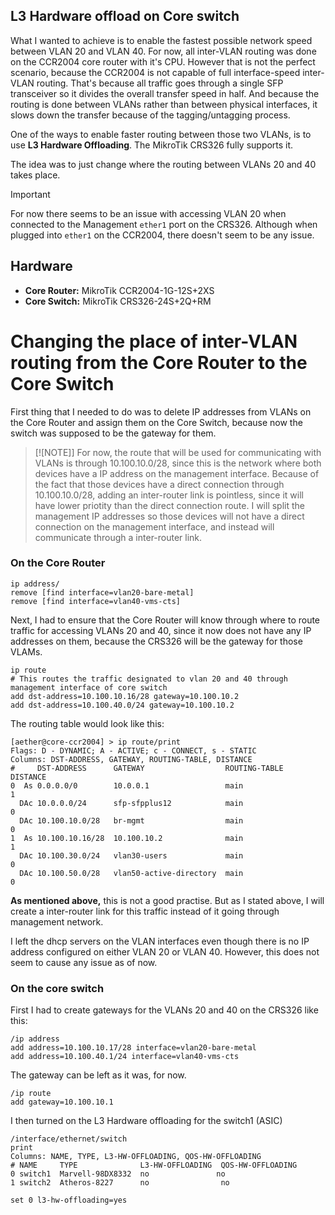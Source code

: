 ## L3 Hardware offload on Core switch

What I wanted to achieve is to enable the fastest possible network speed between VLAN 20 and VLAN 40. For now, all inter-VLAN routing was done on the CCR2004 core router with it's CPU. However that is not the perfect scenario, because the CCR2004 is not capable of full interface-speed inter-VLAN routing. That's because all traffic goes through a single SFP transceiver so it divides the overall transfer speed in half. And because the routing is done between VLANs rather than between physical interfaces, it slows down the transfer because of the tagging/untagging process.  

One of the ways to enable faster routing between those two VLANs, is to use **L3 Hardware Offloading**. The MikroTik CRS326 fully supports it.  

The idea was to just change where the routing between VLANs 20 and 40 takes place. 

> [!IMPORTANT]
> For now there seems to be an issue with accessing VLAN 20 when connected to the Management `ether1` port on the CRS326. Although when plugged into `ether1` on the CCR2004, there doesn't seem to be any issue.


## Hardware

*   **Core Router:** MikroTik CCR2004-1G-12S+2XS
*   **Core Switch:** MikroTik CRS326-24S+2Q+RM

# Changing the place of inter-VLAN routing from the Core Router to the Core Switch

First thing that I needed to do was to delete IP addresses from VLANs on the Core Router and assign them on the Core Switch, because now the switch was supposed to be the gateway for them.  

> [![NOTE]]
> For now, the route that will be used for communicating with VLANs is through 10.100.10.0/28, since this is the network where both devices have a IP address on the management interface. 
> Because of the fact that those devices have a direct connection through 10.100.10.0/28, adding an inter-router link is pointless, since it will have lower priotity than the direct connection route. I will split the management IP addresses so those devices will not have a direct connection on the management interface, and instead will communicate through a inter-router link.

### On the Core Router  

```rsc
ip address/
remove [find interface=vlan20-bare-metal]
remove [find interface=vlan40-vms-cts]
```

Next, I had to ensure that the Core Router will know through where to route traffic for accessing VLANs 20 and 40, since it now does not have any IP addresses on them, because the CRS326 will be the gateway for those VLAMs.  

```rsc
ip route
# This routes the traffic designated to vlan 20 and 40 through management interface of core switch
add dst-address=10.100.10.16/28 gateway=10.100.10.2
add dst-address=10.100.40.0/24 gateway=10.100.10.2
```
The routing table would look like this:
```rsc
[aether@core-ccr2004] > ip route/print
Flags: D - DYNAMIC; A - ACTIVE; c - CONNECT, s - STATIC
Columns: DST-ADDRESS, GATEWAY, ROUTING-TABLE, DISTANCE
#     DST-ADDRESS      GATEWAY                  ROUTING-TABLE  DISTANCE
0  As 0.0.0.0/0        10.0.0.1                 main                  1
  DAc 10.0.0.0/24      sfp-sfpplus12            main                  0
  DAc 10.100.10.0/28   br-mgmt                  main                  0
1  As 10.100.10.16/28  10.100.10.2              main                  1
  DAc 10.100.30.0/24   vlan30-users             main                  0
  DAc 10.100.50.0/28   vlan50-active-directory  main                  0
```

**As mentioned above,** this is not a good practise. But as I stated above, I will create a inter-router link for this traffic instead of it going through management network.  

I left the dhcp servers on the VLAN interfaces even though there is no IP address configured on either VLAN 20 or VLAN 40. However, this does not seem to cause any issue as of now.  

### On the core switch  

First I had to create gateways for the VLANs 20 and 40 on the CRS326 like this:
```rsc
/ip address
add address=10.100.10.17/28 interface=vlan20-bare-metal
add address=10.100.40.1/24 interface=vlan40-vms-cts
```

The gateway can be left as it was, for now.
```rsc
/ip route
add gateway=10.100.10.1
```
I then turned on the L3 Hardware offloading for the switch1 (ASIC)
```rsc
/interface/ethernet/switch
print
Columns: NAME, TYPE, L3-HW-OFFLOADING, QOS-HW-OFFLOADING
# NAME     TYPE              L3-HW-OFFLOADING  QOS-HW-OFFLOADING
0 switch1  Marvell-98DX8332  no               no               
1 switch2  Atheros-8227      no                no               

set 0 l3-hw-offloading=yes
```
